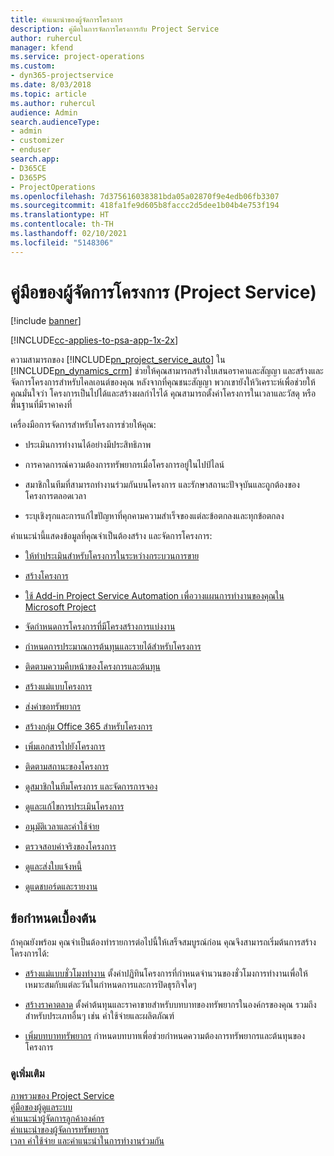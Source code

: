 ```yaml
---
title: คำแนะนำของผู้จัดการโครงการ
description: คู่มือในการจัดการโครงการกับ Project Service
author: ruhercul
manager: kfend
ms.service: project-operations
ms.custom:
- dyn365-projectservice
ms.date: 8/03/2018
ms.topic: article
ms.author: ruhercul
audience: Admin
search.audienceType:
- admin
- customizer
- enduser
search.app:
- D365CE
- D365PS
- ProjectOperations
ms.openlocfilehash: 7d375616038381bda05a02870f9e4edb06fb3307
ms.sourcegitcommit: 418fa1fe9d605b8faccc2d5dee1b04b4e753f194
ms.translationtype: HT
ms.contentlocale: th-TH
ms.lasthandoff: 02/10/2021
ms.locfileid: "5148306"
---
```

# <a name="project-manager-guide-project-service"></a>คู่มือของผู้จัดการโครงการ (Project Service)

[!include [banner](../includes/psa-now-project-operations.md)]

[!INCLUDE[cc-applies-to-psa-app-1x-2x](../includes/cc-applies-to-psa-app-1x-2x.md)]

ความสามารถของ [!INCLUDE[pn_project_service_auto](../includes/pn-project-service-auto.md)] ใน [!INCLUDE[pn_dynamics_crm](../includes/pn-dynamics-crm.md)] ช่วยให้คุณสามารถสร้างใบเสนอราคาและสัญญา และสร้างและจัดการโครงการสำหรับไคลเอนต์ของคุณ หลังจากที่คุณชนะสัญญา พวกเขายังให้วิเคราะห์เพื่อช่วยให้คุณมั่นใจว่า โครงการเป็นไปได้และสร้างผลกำไรได้ คุณสามารถตั้งค่าโครงการในเวลาและวัสดุ หรือพื้นฐานที่มีราคาคงที่  
  
 เครื่องมือการจัดการสำหรับโครงการช่วยให้คุณ:  
  
-   ประเมินการทำงานได้อย่างมีประสิทธิภาพ  
  
-   การคาดการณ์ความต้องการทรัพยากรเมื่อโครงการอยู่ในไปป์ไลน์  
  
-   สมาชิกในทีมที่สามารถทำงานร่วมกันบนโครงการ และรักษาสถานะปัจจุบันและถูกต้องของโครงการตลอดเวลา  
  
-   ระบุเชิงรุกและการแก้ไขปัญหาที่คุกคามความสำเร็จของแต่ละข้อตกลงและทุกข้อตกลง  
  
คำแนะนำนี้แสดงข้อมูลที่คุณจำเป็นต้องสร้าง และจัดการโครงการ:  
  
-   [ให้ทำประเมินสำหรับโครงการในระหว่างกระบวนการขาย](../psa/provide-estimates-project-during-sales-process.md)  
  
-   [สร้างโครงการ](../psa/create-project.md)  
  
-   [ใช้ Add-in Project Service Automation เพื่อวางแผนการทำงานของคุณใน Microsoft Project](../psa/add-plan-work-microsoft-project.md)  
  
-   [จัดกำหนดการโครงการที่มีโครงสร้างการแบ่งงาน](../psa/schedule-project-work-breakdown-structure.md)  
  
-   [กำหนดการประมาณการต้นทุนและรายได้สำหรับโครงการ](../psa/determine-project-cost-revenue-estimates.md)  
  
-   [ติดตามความคืบหน้าของโครงการและต้นทุน](../psa/track-project-progress-cost.md)  
  
-   [สร้างแม่แบบโครงการ](../psa/create-project-template.md)  
  
-   [ส่งคำขอทรัพยากร](../psa/submit-resource-requests.md)  
  
-   [สร้างกลุ่ม Office 365 สำหรับโครงการ](../psa/create-office-365-group-project.md)  
  
-   [เพิ่มเอกสารไปยังโครงการ](../psa/add-documents-project.md)  
  
-   [ติดตามสถานะของโครงการ](../psa/track-project-status.md)  
  
-   [ดูสมาชิกในทีมโครงการ และจัดการการจอง](../psa/view-project-team-members-manage-bookings.md)  
  
-   [ดูและแก้ไขการประเมินโครงการ](../psa/view-edit-project-estimates.md)  
  
-   [อนุมัติเวลาและค่าใช้จ่าย](../psa/approve-time-expenses.md)  
  
-   [ตรวจสอบค่าจริงของโครงการ](../psa/review-project-actuals.md)  
  
-   [ดูและส่งใบแจ้งหนี้](../psa/view-send-invoices.md)  
  
-   [ดูแดชบอร์ดและรายงาน](../psa/view-dashboards-reports.md)  
  
## <a name="prerequisites"></a>ข้อกำหนดเบื้องต้น  
 ถ้าคุณยังพร้อม คุณจำเป็นต้องทำรายการต่อไปนี้ให้เสร็จสมบูรณ์ก่อน คุณจึงสามารถเริ่มต้นการสร้างโครงการได้:  
  
-   [สร้างแม่แบบชั่วโมงทำงาน](../psa/create-work-hours-template.md) ตั้งค่าปฏิทินโครงการที่กำหนดจำนวนของชั่วโมงการทำงานเพื่อให้เหมาะสมกับแต่ละวันในกำหนดการและการปิดธุรกิจใดๆ  
  
-   [สร้างราคาตลาด](../psa/create-price-list.md) ตั้งค่าต้นทุนและราคาขายสำหรับบทบาทของทรัพยากรในองค์กรของคุณ รวมถึงสำหรับประเภทอื่นๆ เช่น ค่าใช้จ่ายและผลิตภัณฑ์  
  
-   [เพิ่มบทบาททรัพยากร](../psa/add-resource-roles.md) กำหนดบทบาทเพื่อช่วยกำหนดความต้องการทรัพยากรและต้นทุนของโครงการ  
  
### <a name="see-also"></a>ดูเพิ่มเติม  
 [ภาพรวมของ Project Service](../psa/overview.md)   
 [คู่มือของผู้ดูแลระบบ](../psa/admin-guide.md)   
 [คำแนะนำผู้จัดการลูกค้าองค์กร](../psa/account-manager-guide.md)   
 [คำแนะนำของผู้จัดการทรัพยากร](../psa/resource-manager-guide.md)   
 [เวลา ค่าใช้จ่าย และคำแนะนำในการทำงานร่วมกัน](../psa/time-expense-collaboration-guide.md)

